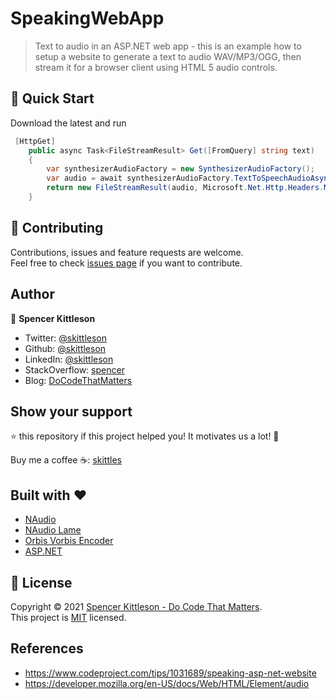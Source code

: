 ﻿# SpeakingWebApp
> Text to audio in an ASP.NET web app - this is an example how to setup a website to generate a text to audio WAV/MP3/OGG, then stream it for a browser client using HTML 5 audio controls.

<!-- ## ✨ Demo

![Demo gif](demo.gif) -->

## 🚀 Quick Start

Download the latest and run

```csharp
 [HttpGet]
    public async Task<FileStreamResult> Get([FromQuery] string text)
    {
        var synthesizerAudioFactory = new SynthesizerAudioFactory();
        var audio = await synthesizerAudioFactory.TextToSpeechAudioAsync(text, SynthesizerAudioFactory.AUDIO_FORMAT.MP3);
        return new FileStreamResult(audio, Microsoft.Net.Http.Headers.MediaTypeHeaderValue.Parse("audio/mpeg"));
    }
```

## 🤝 Contributing

Contributions, issues and feature requests are welcome.<br />
Feel free to check [issues page](https://github.com/skittleson/GcodeController/issues) if you want to contribute.<br />

## Author

👤 **Spencer Kittleson**

- Twitter: [@skittleson](https://twitter.com/skittleson)
- Github: [@skittleson](https://github.com/skittleson)
- LinkedIn: [@skittleson](https://www.linkedin.com/in/skittleson)
- StackOverflow: [spencer](https://stackoverflow.com/users/2414540/spencer)
- Blog: [DoCodeThatMatters](https://docodethatmatters.com)

## Show your support

⭐️ this repository if this project helped you! It motivates us a lot! 👋

Buy me a coffee ☕: <a href="https://www.buymeacoffee.com/skittles">skittles</a><br />

## Built with ♥

- [NAudio](https://github.com/naudio/NAudio)
- [NAudio Lame](https://github.com/Corey-M/NAudio.Lame)
- [Orbis Vorbis Encoder](https://github.com/SteveLillis/.NET-Ogg-Vorbis-Encoder)
- [ASP.NET](https://dotnet.microsoft.com/apps/aspnet)

## 📝 License

Copyright © 2021 [Spencer Kittleson - Do Code That Matters](https://DoCodeThatMatters.com). <br />
This project is [MIT](https://github.com/skittleson/GcodeController/blob/master/LICENSE) licensed.

## References 
 - https://www.codeproject.com/tips/1031689/speaking-asp-net-website
 - https://developer.mozilla.org/en-US/docs/Web/HTML/Element/audio